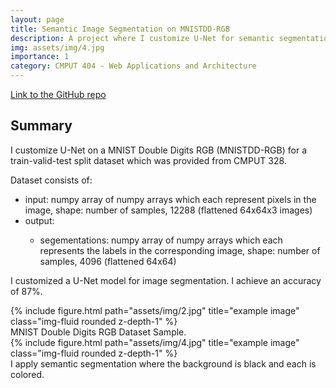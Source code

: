 ```yaml
---
layout: page
title: Semantic Image Segmentation on MNISTDD-RGB
description: A project where I customize U-Net for semantic segmentation on double digit MNIST RGB.
img: assets/img/4.jpg
importance: 1
category: CMPUT 404 - Web Applications and Architecture
---
```


[Link to the GitHub repo](https://github.com/Leen-Alzebdeh/YOLOv5-UNet-Double-MNIST/tree/main/Image%20Segmentation)

## Summary

I customize U-Net on a MNIST Double Digits RGB (MNISTDD-RGB) for a train-valid-test split dataset which was provided from CMPUT 328.

Dataset consists of:

<ul>
<li>input: numpy array of numpy arrays which each represent pixels in the image, shape: number of samples, 12288 (flattened 64x64x3 images)</li>
<li>output:</li>
<ul>
<li>segementations: numpy array of numpy arrays which each represents the labels in the corresponding image, shape: number of samples, 4096 (flattened 64x64)</li>
</ul></ul>

I customized a U-Net model for image segmentation. I achieve an accuracy of 87%.

<div class="row justify-content-sm-center">
    <div class="col-sm-8 mt-3 mt-md-0">
        {% include figure.html path="assets/img/2.jpg" title="example image" class="img-fluid rounded z-depth-1" %}
    </div>
</div>
<div class="caption">
    MNIST Double Digits RGB Dataset Sample.
</div>
<div class="row justify-content-md-center">
    <div class="col-sm-8 mt-3 mt-md-0">
        {% include figure.html path="assets/img/4.jpg" title="example image" class="img-fluid rounded z-depth-1" %}
    </div>
</div>
<div class="caption">
    I apply semantic segmentation where the background is black and each is colored.
</div>


